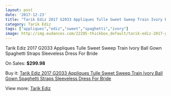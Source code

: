 ```yaml
---
layout: post
date: '2017-12-23'
title: "Tarik Ediz 2017 G2033 Appliques Tulle Sweet Sweep Train Ivory Ball Gown Spaghetti Straps Sleeveless Dress For Bride"
category: Tarik Ediz
tags: ["appliques","ediz","sweet","spaghetti","ivory"]
image: http://img.eudances.com/22285-thickbox_default/tarik-ediz-2017-g2033-appliques-tulle-sweet-sweep-train-ivory-ball-gown-spaghetti-straps-sleeveless-dress-for-bride.jpg
---
```

Tarik Ediz 2017 G2033 Appliques Tulle Sweet Sweep Train Ivory Ball Gown Spaghetti Straps Sleeveless Dress For Bride

On Sales: **$299.98**
<a href="https://www.eudances.com/en/tarik-ediz/7125-tarik-ediz-2017-g2033-appliques-tulle-sweet-sweep-train-ivory-ball-gown-spaghetti-straps-sleeveless-dress-for-bride.html"><amp-img layout="responsive" width="600" height="600" src="//img.eudances.com/22285-thickbox_default/tarik-ediz-2017-g2033-appliques-tulle-sweet-sweep-train-ivory-ball-gown-spaghetti-straps-sleeveless-dress-for-bride.jpg" alt="Tarik Ediz 2017 G2033 Appliques Tulle Sweet Sweep Train Ivory Ball Gown Spaghetti Straps Sleeveless Dress For Bride 0" /></a>
<a href="https://www.eudances.com/en/tarik-ediz/7125-tarik-ediz-2017-g2033-appliques-tulle-sweet-sweep-train-ivory-ball-gown-spaghetti-straps-sleeveless-dress-for-bride.html"><amp-img layout="responsive" width="600" height="600" src="//img.eudances.com/22286-thickbox_default/tarik-ediz-2017-g2033-appliques-tulle-sweet-sweep-train-ivory-ball-gown-spaghetti-straps-sleeveless-dress-for-bride.jpg" alt="Tarik Ediz 2017 G2033 Appliques Tulle Sweet Sweep Train Ivory Ball Gown Spaghetti Straps Sleeveless Dress For Bride 1" /></a>

Buy it: [Tarik Ediz 2017 G2033 Appliques Tulle Sweet Sweep Train Ivory Ball Gown Spaghetti Straps Sleeveless Dress For Bride](https://www.eudances.com/en/tarik-ediz/7125-tarik-ediz-2017-g2033-appliques-tulle-sweet-sweep-train-ivory-ball-gown-spaghetti-straps-sleeveless-dress-for-bride.html "Tarik Ediz 2017 G2033 Appliques Tulle Sweet Sweep Train Ivory Ball Gown Spaghetti Straps Sleeveless Dress For Bride")

View more: [Tarik Ediz](https://www.eudances.com/en/109-tarik-ediz "Tarik Ediz")